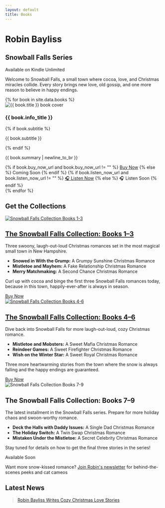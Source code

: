 ```yaml
---
layout: default
title: Books
---
```


<div class="site-title-container">
  <h1 class="site-title">Robin Bayliss</h1>
  <h2 class="series-title">Snowball Falls Series</h2>
  <p class="ku-subtitle">Available on Kindle Unlimited</p>
  <p class="series-welcome-text">Welcome to Snowball Falls, a small town where cocoa, love, and Christmas miracles collide. Every story brings new love, old gossip, and one more reason to believe in happy endings.</p>
</div>

<div class="book-grid">
  {% for book in site.data.books %}
    <div class="book-card">
      <div class="book-cover">
        <img src="{{ '/assets/images/' | append: book.cover_image | relative_url }}" alt="{{ book.title }} book cover">
      </div>
      <div class="book-info">
        <h3>{{ book.info_title }}</h3>
        {% if book.subtitle %}
        <p class="book-subtitle">{{ book.subtitle }}</p>
        {% endif %}
        <p>{{ book.summary | newline_to_br }}</p>
        <div class="button-group">
          {% if book.buy_now_url and book.buy_now_url != "" %}
          <a href="{{ book.buy_now_url }}" class="buy-button" target="_blank" rel="noopener noreferrer">Buy Now</a>
          {% else %}
          <span class="coming-soon-button">Coming Soon</span>
          {% endif %}
          {% if book.listen_now_url and book.listen_now_url != "" %}
          <a href="{{ book.listen_now_url }}" class="listen-now-button" target="_blank" rel="noopener noreferrer">🎧 Listen Now</a>
          {% else %}
          <span class="audio-coming-soon-button">🎧 Listen Soon</span>
          {% endif %}
        </div>
      </div>
    </div>
  {% endfor %}
</div>

<!-- Start of Collection Section -->
<div class="section-title-container">
    <h2 class="section-title">Get the Collections</h2>
</div>

<div class="collection-container">
  
  <!-- Collection 1: Books 1-3 -->
  <div class="collection-intro">
    <div class="collection-image">
      <a href="https://amzn.to/3WF8krA" target="_blank" rel="noopener noreferrer">
        <img src="{{ '/assets/images/collection-1-3-v2.png' | relative_url }}" alt="Snowball Falls Collection Books 1-3">
      </a>
    </div>
    <div class="collection-text">
      <h2><a href="https://amzn.to/3WF8krA" target="_blank" rel="noopener noreferrer">The Snowball Falls Collection: Books 1–3</a></h2>
      <p>Three swoony, laugh-out-loud Christmas romances set in the most magical small town in New Hampshire.</p>
      <ul>
        <li><strong>Snowed in With the Grump:</strong> A Grumpy Sunshine Christmas Romance</li>
        <li><strong>Mistletoe and Mayhem:</strong> A Fake Relationship Christmas Romance</li>
        <li><strong>Merry Matchmaking:</strong> A Second Chance Christmas Romance</li>
      </ul>
      <p>Curl up with cocoa and binge the first three Snowball Falls romances today, because in this town, happily-ever-after is always in season.</p>
      <a href="https://amzn.to/3WF8krA" class="buy-button collection-buy-button" target="_blank" rel="noopener noreferrer">Buy Now</a>
    </div>
  </div>

  <!-- Collection 2: Books 4-6 -->
  <div class="collection-intro">
    <div class="collection-image">
      <a href="https://amzn.to/4he3s6v" target="_blank" rel="noopener noreferrer">
        <img src="{{ '/assets/images/collection-4-6.png' | relative_url }}" alt="Snowball Falls Collection Books 4-6">
      </a>
    </div>
    <div class="collection-text">
      <h2><a href="https://amzn.to/4he3s6v" target="_blank" rel="noopener noreferrer">The Snowball Falls Collection: Books 4–6</a></h2>
      <p>Dive back into Snowball Falls for more laugh-out-loud, cozy Christmas romance.</p>
      <ul>
        <li><strong>Mistletoe and Mobsters:</strong> A Sweet Mafia Christmas Romance</li>
        <li><strong>Reindeer Games:</strong> A Sweet Firefighter Christmas Romance</li>
        <li><strong>Wish on the Winter Star:</strong> A Sweet Royal Christmas Romance</li>
      </ul>
      <p>Three more heartwarming stories from the town where the snow is always falling and the happy endings are guaranteed.</p>
      <a href="https://amzn.to/4he3s6v" class="buy-button collection-buy-button" target="_blank" rel="noopener noreferrer">Buy Now</a>
    </div>
  </div>

  <!-- Collection 3: Books 7-9 -->
  <div class="collection-intro">
    <div class="collection-image">
      <img src="{{ '/assets/images/collection-7-9.png' | relative_url }}" alt="Snowball Falls Collection Books 7-9">
    </div>
    <div class="collection-text">
      <h2>The Snowball Falls Collection: Books 7–9</h2>
      <p>The latest installment in the Snowball Falls series. Prepare for more holiday chaos and swoon-worthy romance.</p>
      <ul>
        <li><strong>Deck the Halls with Daddy Issues:</strong> A Single Dad Christmas Romance</li>
        <li><strong>The Holiday Switch:</strong> A Twin Swap Christmas Romance</li>
        <li><strong>Mistaken Under the Mistletoe:</strong> A Secret Celebrity Christmas Romance</li>
      </ul>
      <p>Stay tuned for details on how to get the final three stories in the series!</p>
      <span class="coming-soon-button collection-buy-button">Available Soon</span>
    </div>
  </div>

</div>
<!-- End of Collection Section -->

<p class="newsletter-prompt">
  Want more snow-kissed romance? 
  <a href="https://subscribepage.io/RobinBayliss" target="_blank">Join Robin's newsletter</a> 
  for behind-the-scenes peeks and cat cameos <svg class="newsletter-icon" xmlns="http://www.w3.org/2000/svg" width="1.1em" height="1.1em" viewBox="0 0 100 100" style="vertical-align: -0.15em; margin-left: 0.2em;"><text y=".9em" font-size="90" fill="#ffffff">🐾&#xFE0E;</text></svg>
</p>

<div class="facebook-feed-wrapper">
  <h2 class="section-title">Latest News</h2>
  <div class="fb-page" data-href="https://www.facebook.com/RobinBaylissBooks/" data-tabs="timeline" data-width="500" data-height="1000"
    data-small-header="false" data-adapt-container-width="true" data-hide-cover="false" data-show-facepile="false" data-lazy="true">
    <blockquote class="fb-xfbml-parse-ignore" cite="https://www.facebook.com/RobinBaylissBooks/">
      <a href="https://www.facebook.com/RobinBaylissBooks/">
        Robin Bayliss Writes Cozy Christmas Love Stories
      </a>
    </blockquote>
  </div>
</div>
